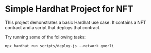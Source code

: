 # Simple Hardhat Project for NFT

This project demonstrates a basic Hardhat use case. It contains a NFT contract and a script that deploys that contract.

Try running some of the following tasks:

```shell
npx hardhat run scripts/deploy.js --network goerli
```
